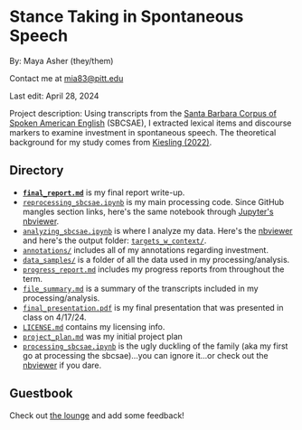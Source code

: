 # Stance Taking in Spontaneous Speech
By: Maya Asher (they/them)

Contact me at mia83@pitt.edu

Last edit: April 28, 2024

Project description: Using transcripts from the [Santa Barbara Corpus of Spoken American English](https://www.linguistics.ucsb.edu/research/santa-barbara-corpus) (SBCSAE), I extracted lexical items and discourse markers to examine investment in spontaneous speech. The theoretical background for my study comes from [Kiesling (2022)](https://doi.org/10.1146/annurev-linguistics-031120-121256).

## Directory
- [**`final_report.md`**](https://github.com/Data-Science-for-Linguists-2024/Stance-Taking-in-Spontaneous-Speech/blob/main/final_report.md) is my final report write-up.
- [`reprocessing_sbcsae.ipynb`](https://github.com/Data-Science-for-Linguists-2024/Stance-Taking-in-Spontaneous-Speech/blob/main/notebooks/reprocessing_sbcsae.ipynb) is my main processing code. Since GitHub mangles section links, here's the same notebook through [Jupyter's nbviewer](https://nbviewer.org/github/Data-Science-for-Linguists-2024/Stance-Taking-in-Spontaneous-Speech/blob/main/notebooks/reprocessing_sbcsae.ipynb).
- [`analyzing_sbcsae.ipynb`](https://github.com/Data-Science-for-Linguists-2024/Stance-Taking-in-Spontaneous-Speech/blob/main/notebooks/analyzing_sbcsae.ipynb) is where I analyze my data. Here's the [nbviewer](https://nbviewer.org/github/Data-Science-for-Linguists-2024/Stance-Taking-in-Spontaneous-Speech/blob/main/notebooks/analyzing_sbcsae.ipynb) and here's the output folder: [`targets_w_context/`](https://github.com/Data-Science-for-Linguists-2024/Stance-Taking-in-Spontaneous-Speech/tree/main/targets_w_context).
- [`annotations/`](https://github.com/Data-Science-for-Linguists-2024/Stance-Taking-in-Spontaneous-Speech/tree/main/annotations) includes all of my annotations regarding investment.
- [`data_samples/`](https://github.com/Data-Science-for-Linguists-2024/Stance-Taking-in-Spontaneous-Speech/tree/main/data_samples) is a folder of all the data used in my processing/analysis.
- [`progress_report.md`](https://github.com/Data-Science-for-Linguists-2024/Stance-Taking-in-Spontaneous-Speech/blob/main/progress_report.md) includes my progress reports from throughout the term.
- [`file_summary.md`](https://github.com/Data-Science-for-Linguists-2024/Stance-Taking-in-Spontaneous-Speech/blob/main/file_summary.md) is a summary of the transcripts included in my processing/analysis.
- [`final_presentation.pdf`](https://github.com/Data-Science-for-Linguists-2024/Stance-Taking-in-Spontaneous-Speech/blob/main/final_presentation.pdf) is my final presentation that was presented in class on 4/17/24.
- [`LICENSE.md`](https://github.com/Data-Science-for-Linguists-2024/Stance-Taking-in-Spontaneous-Speech/blob/main/LICENSE.md) contains my licensing info.
- [`project_plan.md`](https://github.com/Data-Science-for-Linguists-2024/Stance-Taking-in-Spontaneous-Speech/blob/main/project_plan.md) was my initial project plan
- [`processing_sbcsae.ipynb`](https://github.com/Data-Science-for-Linguists-2024/Stance-Taking-in-Spontaneous-Speech/blob/main/notebooks/processing_sbcsae.ipynb) is the ugly duckling of the family (aka my first go at processing the sbcsae)...you can ignore it...or check out the [nbviewer](https://nbviewer.org/github/Data-Science-for-Linguists-2024/Stance-Taking-in-Spontaneous-Speech/blob/main/notebooks/processing_sbcsae.ipynb) if you dare.

## Guestbook
Check out [the lounge](https://github.com/Data-Science-for-Linguists-2024/Class-Lounge/tree/main) and add some feedback!
